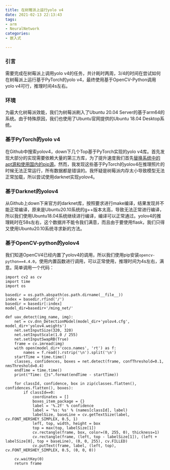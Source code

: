 ```yaml
---
title: 在树莓派上运行yolo v4
date: 2021-02-13 22:13:43
tags: 
- arm
- NeuralNetwork
categories: 
- 嵌入式

---
```


### 引言

需要完成在树莓派上调用yolo v4的任务，共计耗时两周，3/4的时间在尝试如何在树莓派上运行基于PyTorch的yolo v4，最终使用基于OpenCV-Python调用yolo v4可行，推理时间4s左右。

### 环境

为最大化树莓派效能，我们为树莓派刷入了Ubuntu 20.04 Server的基于arm64的系统。由于特殊原因，我们也使用了Ubuntu官网提供的Ubuntu 18.04 Desktop系统。

### 基于PyTorch的yolo v4

在Github中搜索yolov4，down下几个Top基于PyTorch实现的yolo v4库。首先发现大部分的实现需要依赖大量的第三方库，为了提升速度我们首先[替换系统中的apt源和使用国内的pip源](https://zhaoyiming.github.io/2021/02/13/Speed%20up%20your%20runtime%20environment%20Deployment%20of%20arm-based%20devices/)。然而，我发现这些基于PyTorch的yolov4在推理照片的时候无法正常运行，所有数据都是错误的。我怀疑是树莓派内存太小导致模型无法正常加载，所以尝试使用darknet实现yolov4。

### 基于Darknet的yolov4

从Github上down下来官方的darknet库，按照要求进行make编译，结果发现并不能正常编译，原来是Ubuntu20.10系统的g++版本太高，导致无法正常进行编译，所以我们使用Ubuntu18.04系统继续进行编译，编译可以正常通过。yolov4的推理耗时在58s左右，这个数据并不能令我们满意，而且由于要使用flask，我们只得又使用Ubuntu20.10系统寻求新的方法。

### 基于OpenCV-python的yolov4

我们知道OpenCV4已经内置了yolov4的调用，所以我们使用pip安装`opencv-python==4.4.0`，使用内置函数进行调用，可以正常使用，推理时间为4s左右，满意。简单调用一个代码：

```
import cv2 as cv
import time
import os

basedir = os.path.abspath(os.path.dirname(__file__))
index = basedir.rfind('/')
basedir = basedir[:index]
model_dir=basedir+'/ming_net/'

def uav_detect(img_name, img):
    net = cv.dnn_DetectionModel(model_dir+'yolov4.cfg', model_dir+'yolov4.weights')
    net.setInputSize(320, 320)
    net.setInputScale(1.0 / 255)
    net.setInputSwapRB(True)
    frame = cv.imread(img)
    with open(model_dir+'coco.names', 'rt') as f:
        names = f.read().rstrip('\n').split('\n')
    startTime = time.time()
    classes, confidences, boxes = net.detect(frame, confThreshold=0.1, nmsThreshold=0.4)
    endTime = time.time()
    print("Time: {}s".format(endTime - startTime))

    for classId, confidence, box in zip(classes.flatten(), confidences.flatten(), boxes):
        if classId==0:
            coordinates = []
            boxes_item_package = {}
            label = '%.2f' % confidence
            label = '%s: %s' % (names[classId], label)
            labelSize, baseLine = cv.getTextSize(label, cv.FONT_HERSHEY_SIMPLEX, 0.5, 1)
            left, top, width, height = box
            top = max(top, labelSize[1])
            cv.rectangle(frame, box, color=(0, 255, 0), thickness=1)
            cv.rectangle(frame, (left, top - labelSize[1]), (left + labelSize[0], top + baseLine), (0, 0, 255), cv.FILLED)
            cv.putText(frame, label, (left, top), cv.FONT_HERSHEY_SIMPLEX, 0.5, (0, 0, 0))
    
    cv.waitKey(0)
    return frame


```





